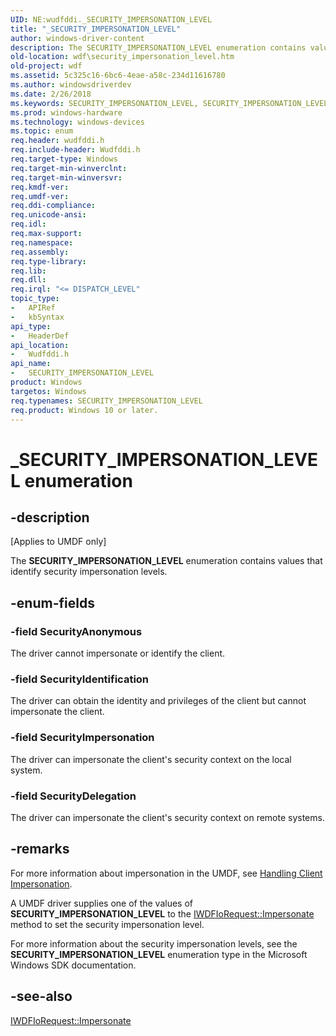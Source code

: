 ```yaml
---
UID: NE:wudfddi._SECURITY_IMPERSONATION_LEVEL
title: "_SECURITY_IMPERSONATION_LEVEL"
author: windows-driver-content
description: The SECURITY_IMPERSONATION_LEVEL enumeration contains values that identify security impersonation levels.
old-location: wdf\security_impersonation_level.htm
old-project: wdf
ms.assetid: 5c325c16-6bc6-4eae-a58c-234d11616780
ms.author: windowsdriverdev
ms.date: 2/26/2018
ms.keywords: SECURITY_IMPERSONATION_LEVEL, SECURITY_IMPERSONATION_LEVEL enumeration, SecurityAnonymous, SecurityDelegation, SecurityIdentification, SecurityImpersonation, _SECURITY_IMPERSONATION_LEVEL, umdf.security_impersonation_level, umdfstructs_f81ccb0e-4b8c-4a8a-bdd3-4b4a45a750ab.xml, wdf.security_impersonation_level, wudfddi/SECURITY_IMPERSONATION_LEVEL, wudfddi/SecurityAnonymous, wudfddi/SecurityDelegation, wudfddi/SecurityIdentification, wudfddi/SecurityImpersonation
ms.prod: windows-hardware
ms.technology: windows-devices
ms.topic: enum
req.header: wudfddi.h
req.include-header: Wudfddi.h
req.target-type: Windows
req.target-min-winverclnt: 
req.target-min-winversvr: 
req.kmdf-ver: 
req.umdf-ver: 
req.ddi-compliance: 
req.unicode-ansi: 
req.idl: 
req.max-support: 
req.namespace: 
req.assembly: 
req.type-library: 
req.lib: 
req.dll: 
req.irql: "<= DISPATCH_LEVEL"
topic_type:
-	APIRef
-	kbSyntax
api_type:
-	HeaderDef
api_location:
-	Wudfddi.h
api_name:
-	SECURITY_IMPERSONATION_LEVEL
product: Windows
targetos: Windows
req.typenames: SECURITY_IMPERSONATION_LEVEL
req.product: Windows 10 or later.
---
```


# _SECURITY_IMPERSONATION_LEVEL enumeration


## -description


<p class="CCE_Message">[Applies to UMDF only]

The <b>SECURITY_IMPERSONATION_LEVEL</b> enumeration contains values that identify security impersonation levels.


## -enum-fields




### -field SecurityAnonymous

The driver cannot impersonate or identify the client.


### -field SecurityIdentification

The driver can obtain the identity and privileges of the client but cannot impersonate the client.


### -field SecurityImpersonation

The driver can impersonate the client's security context on the local system.


### -field SecurityDelegation

The driver can impersonate the client's security context on remote systems.


## -remarks



For more information about impersonation in the UMDF, see <a href="https://docs.microsoft.com/en-us/windows-hardware/drivers/wdf/handling-client-impersonation-in-umdf-drivers">Handling Client Impersonation</a>.

A UMDF driver supplies one of the values of <b>SECURITY_IMPERSONATION_LEVEL</b> to the <a href="https://msdn.microsoft.com/library/windows/hardware/ff559136">IWDFIoRequest::Impersonate</a> method to set the security impersonation level.

For more information about the security impersonation levels, see the <b>SECURITY_IMPERSONATION_LEVEL</b> enumeration type in the Microsoft Windows SDK documentation.




## -see-also




<a href="https://msdn.microsoft.com/library/windows/hardware/ff559136">IWDFIoRequest::Impersonate</a>
 

 


